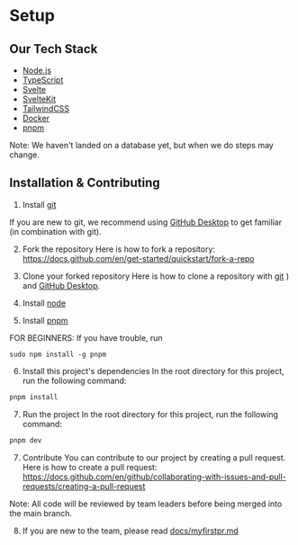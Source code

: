 # Setup

## Our Tech Stack

- [Node.js](https://nodejs.org/en/)
- [TypeScript](https://www.typescriptlang.org/)
- [Svelte](https://svelte.dev/)
- [SvelteKit](https://kit.svelte.dev/)
- [TailwindCSS](https://tailwindcss.com/)
- [Docker](https://www.docker.com/)
- [pnpm](https://pnpm.io/)

Note: We haven't landed on a database yet, but when we do steps may change.

## Installation & Contributing

1. Install [git](https://git-scm.com/downloads)

If you are new to git, we recommend using [GitHub Desktop](https://desktop.github.com/) to get familiar (in combination with git).

2. Fork the repository
   Here is how to fork a repository: https://docs.github.com/en/get-started/quickstart/fork-a-repo

3. Clone your forked repository
   Here is how to clone a repository with [git](https://docs.github.com/en/repositories/creating-and-managing-repositories/cloning-a-repository)
   ) and [GitHub Desktop](https://docs.github.com/en/desktop/contributing-and-collaborating-using-github-desktop/cloning-and-forking-repositories-from-github-desktop).

4. Install [node](https://nodejs.org/en)
5. Install [pnpm](https://pnpm.io/installation)

FOR BEGINNERS: If you have trouble, run
```
sudo npm install -g pnpm
```

6. Install this project's dependencies
   In the root directory for this project, run the following command:

```bash
pnpm install
```

7. Run the project
   In the root directory for this project, run the following command:

```bash
pnpm dev
```

7. Contribute
   You can contribute to our project by creating a pull request. Here is how to create a pull request: https://docs.github.com/en/github/collaborating-with-issues-and-pull-requests/creating-a-pull-request

Note: All code will be reviewed by team leaders before being merged into the main branch.

8. If you are new to the team, please read [docs/myfirstpr.md](myfirstpr.md)
